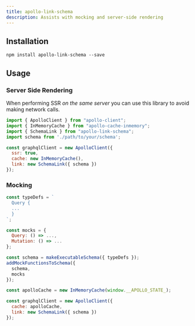 ```yaml
---
title: apollo-link-schema
description: Assists with mocking and server-side rendering
---
```


## Installation

`npm install apollo-link-schema --save`


## Usage

### Server Side Rendering

When performing SSR _on the same server_ you can use this library to avoid making network calls.

```js
import { ApolloClient } from "apollo-client";
import { InMemoryCache } from "apollo-cache-inmemory";
import { SchemaLink } from "apollo-link-schema";
import schema from './path/to/your/schema';

const graphqlClient = new ApolloClient({
  ssr: true,
  cache: new InMemoryCache(),
  link: new SchemaLink({ schema })
});
```

### Mocking
```js
const typeDefs = `
  Query {
  ...
  }
`;

const mocks = {
  Query: () => ...,
  Mutation: () => ...
};

const schema = makeExecutableSchema({ typeDefs });
addMockFunctionsToSchema({
  schema,
  mocks
});

const apolloCache = new InMemoryCache(window.__APOLLO_STATE_);

const graphqlClient = new ApolloClient({
  cache: apolloCache,
  link: new SchemaLink({ schema })
});
```

